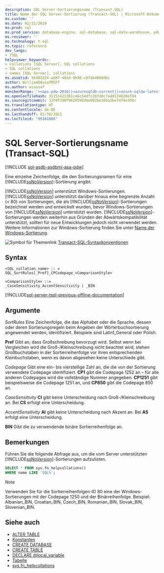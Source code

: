```yaml
---
description: SQL Server-Sortierungsname (Transact-SQL)
title: Name der SQL Server-Sortierung (Transact-SQL) | Microsoft-Dokumentation
ms.custom: ''
ms.date: 02/21/2019
ms.prod: sql
ms.prod_service: database-engine, sql-database, sql-data-warehouse, pdw
ms.reviewer: ''
ms.technology: t-sql
ms.topic: reference
dev_langs:
- TSQL
helpviewer_keywords:
- collations [SQL Server], SQL collations
- SQL collations
- names [SQL Server], collations
ms.assetid: 56483d24-add7-483d-9b96-c6fda460ddbc
author: WilliamDAssafMSFT
ms.author: wiassaf
monikerRange: '>=aps-pdw-2016||=azuresqldb-current||=azure-sqldw-latest||>=sql-server-2016||>=sql-server-linux-2017||=azuresqldb-mi-current'
ms.openlocfilehash: 31151421361c46c54dfc2bfddc7a40124828ef04
ms.sourcegitcommit: 33f0f190f962059826e002be165a2bef4f9e350c
ms.translationtype: HT
ms.contentlocale: de-DE
ms.lasthandoff: 01/30/2021
ms.locfileid: "99161088"
---
```

# <a name="sql-server-collation-name-transact-sql"></a>SQL Server-Sortierungsname (Transact-SQL)

[!INCLUDE [sql-asdb-asdbmi-asa-pdw](../../includes/applies-to-version/sql-asdb-asdbmi-asa-pdw.md)]

Eine einzelne Zeichenfolge, die den Sortierungsnamen für eine [!INCLUDE[ssNoVersion](../../includes/ssnoversion-md.md)]-Sortierung angibt.

[!INCLUDE[ssNoVersion](../../includes/ssnoversion-md.md)] unterstützt Windows-Sortierungen. [!INCLUDE[ssNoVersion](../../includes/ssnoversion-md.md)] unterstützt darüber hinaus eine begrenzte Anzahl (< 80) von Sortierungen, die als [!INCLUDE[ssNoVersion](../../includes/ssnoversion-md.md)]-Sortierungen bezeichnet werden und entwickelt wurden, bevor Windows-Sortierungen von [!INCLUDE[ssNoVersion](../../includes/ssnoversion-md.md)] unterstützt wurden. [!INCLUDE[ssNoVersion](../../includes/ssnoversion-md.md)]-Sortierungen werden weiterhin aus Gründen der Abwärtskompatibilität unterstützt, sollten für neue Entwicklungen jedoch nicht verwendet werden. Weitere Informationen zur Windows-Sortierung finden Sie unter [Name der Windows-Sortierung](../../t-sql/statements/windows-collation-name-transact-sql.md).

![Symbol für Themenlink](../../database-engine/configure-windows/media/topic-link.gif "Symbol für Themenlink") [Transact-SQL-Syntaxkonventionen](../../t-sql/language-elements/transact-sql-syntax-conventions-transact-sql.md)

## <a name="syntax"></a>Syntax

```syntaxsql
<SQL_collation_name> :: =
SQL_SortRules[_Pref]_CPCodepage_<ComparisonStyle>

<ComparisonStyle> ::=
_CaseSensitivity_AccentSensitivity | _BIN
```

[!INCLUDE[sql-server-tsql-previous-offline-documentation](../../includes/sql-server-tsql-previous-offline-documentation.md)]

## <a name="arguments"></a>Argumente

*SortRules* Eine Zeichenfolge, die das Alphabet oder die Sprache, dessen oder deren Sortierungsregeln beim Angeben der Wörterbuchsortierung angewendet werden, identifiziert. Beispiele sind Latin1_General oder Polish.

**Pref** Gibt an, dass Großschreibung bevorzugt wird. Selbst wenn bei Vergleichen wird die Groß-/Kleinschreibung nicht beachtet wird, stehen Großbuchstaben in der Sortierreihenfolge vor ihren entsprechenden Kleinbuchstaben, wenn es davon abgesehen keine Unterschiede gibt.

*Codepage* Gibt eine ein- bis vierstellige Zahl an, die die von der Sortierung verwendete Codepage identifiziert. **CP1** gibt die Codepage 1252 an – für alle anderen Codepages wird die vollständige Nummer angegeben. **CP1251** gibt beispielsweise die Codepage 1251 an, und **CP850** gibt die Codepage 850 an.

*CaseSensitivity*
**CI** gibt keine Unterscheidung nach Groß-/Kleinschreibung an. Bei **CS** erfolgt eine Unterscheidung.

*AccentSensitivity*
**AI** gibt keine Unterscheidung nach Akzent an. Bei **AS** erfolgt eine Unterscheidung.

**BIN** Gibt die zu verwendende binäre Sortierreihenfolge an.

## <a name="remarks"></a>Bemerkungen

Führen Sie die folgende Abfrage aus, um die vom Server unterstützten [!INCLUDE[ssNoVersion](../../includes/ssnoversion-md.md)]-Sortierungen aufzulisten.

```sql
SELECT * FROM sys.fn_helpcollations()
WHERE name LIKE 'SQL%';
```

> [!NOTE]
> Verwenden Sie für die Sortierreihenfolgen-ID 80 eine der Windows-Sortierungen mit der Codepage 1250 und der Binärreihenfolge. Beispiel: Albanian_BIN, Croatian_BIN, Czech_BIN, Romanian_BIN, Slovak_BIN, Slovenian_BIN.

## <a name="see-also"></a>Siehe auch

- [ALTER TABLE](../../t-sql/statements/alter-table-transact-sql.md)
- [Konstanten](../../t-sql/data-types/constants-transact-sql.md)
- [CREATE DATABASE](../../t-sql/statements/create-database-transact-sql.md)
- [CREATE TABLE](../../t-sql/statements/create-table-transact-sql.md)
- [DECLARE @local_variable](../../t-sql/language-elements/declare-local-variable-transact-sql.md)
- [Tabelle](../../t-sql/data-types/table-transact-sql.md)
- [sys.fn_helpcollations](../../relational-databases/system-functions/sys-fn-helpcollations-transact-sql.md)
